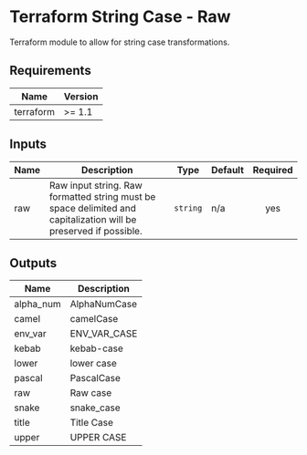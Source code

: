 # Terraform String Case - Raw

Terraform module to allow for string case transformations.

<!-- BEGIN_TF_DOCS -->
## Requirements

| Name | Version |
|------|---------|
| terraform | >= 1.1 |

## Inputs

| Name | Description | Type | Default | Required |
|------|-------------|------|---------|:--------:|
| raw | Raw input string.  Raw formatted string must be space delimited and capitalization will be preserved if possible. | `string` | n/a | yes |

## Outputs

| Name | Description |
|------|-------------|
| alpha\_num | AlphaNumCase |
| camel | camelCase |
| env\_var | ENV\_VAR\_CASE |
| kebab | kebab-case |
| lower | lower case |
| pascal | PascalCase |
| raw | Raw case |
| snake | snake\_case |
| title | Title Case |
| upper | UPPER CASE |
<!-- END_TF_DOCS -->
